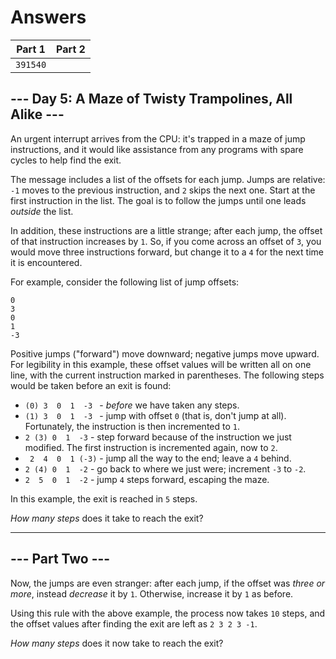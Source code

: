 # Answers

|  Part 1  |  Part 2  |
|----------|----------|
| `391540` | ` ` |

## --- Day 5: A Maze of Twisty Trampolines, All Alike ---

An urgent interrupt arrives from the CPU: it's trapped in a maze of jump instructions, and it would like assistance from any programs with spare cycles to help find the exit.

The message includes a list of the offsets for each jump. Jumps are relative: `-1` moves to the previous instruction, and `2` skips the next one. Start at the first instruction in the list. The goal is to follow the jumps until one leads _outside_ the list.

In addition, these instructions are a little strange; after each jump, the offset of that instruction increases by `1`. So, if you come across an offset of `3`, you would move three instructions forward, but change it to a `4` for the next time it is encountered.

For example, consider the following list of jump offsets:

    0
    3
    0
    1
    -3
    

Positive jumps ("forward") move downward; negative jumps move upward. For legibility in this example, these offset values will be written all on one line, with the current instruction marked in parentheses. The following steps would be taken before an exit is found:

*   `(0) 3  0  1  -3 ` - _before_ we have taken any steps.
*   `(1) 3  0  1  -3 ` - jump with offset `0` (that is, don't jump at all). Fortunately, the instruction is then incremented to `1`.
*   ` 2 (3) 0  1  -3 ` - step forward because of the instruction we just modified. The first instruction is incremented again, now to `2`.
*   ` 2  4  0  1 (-3)` - jump all the way to the end; leave a `4` behind.
*   ` 2 (4) 0  1  -2 ` - go back to where we just were; increment `-3` to `-2`.
*   ` 2  5  0  1  -2 ` - jump `4` steps forward, escaping the maze.

In this example, the exit is reached in `5` steps.

_How many steps_ does it take to reach the exit?

-----------------

## --- Part Two ---

Now, the jumps are even stranger: after each jump, if the offset was _three or more_, instead _decrease_ it by `1`. Otherwise, increase it by `1` as before.

Using this rule with the above example, the process now takes `10` steps, and the offset values after finding the exit are left as `2 3 2 3 -1`.

_How many steps_ does it now take to reach the exit?
